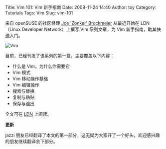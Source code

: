 Title: Vim 101: Vim 新手指南
Date: 2009-11-24 14:40
Author: toy
Category: Tutorials
Tags: Vim
Slug: vim-101

来自 openSUSE 的社区经理 [Joe 'Zonker' Brockmeier](http://www.dissociatedpress.net/about/) 从最近开始在 LDN（Linux Developer Network）上撰写 Vim 系列文章，为 Vim 新手指南，助其快速入门。

![Vim](http://i.linuxtoy.org/images/2009/11/vim.png)

目前，已经刊发了该系列的第一篇，主要覆盖以下内容：

* 什么是 Vim，为什么你需要它  
* Vim 模式  
* Vim 移动操作基础  
* Vim 编辑操作  
* 搜索与替换  
* 复制与粘贴  
* 保存与退出

全文可在 [LDN](http://ldn.linuxfoundation.org/article/vim-101-a-beginners-guide-vim) 上阅读。

**更新**

jazzi 朋友已经翻译了本文的第一部分，这无疑为大家开了一个好头，欢迎感兴趣的朋友继续翻译余下部分。
